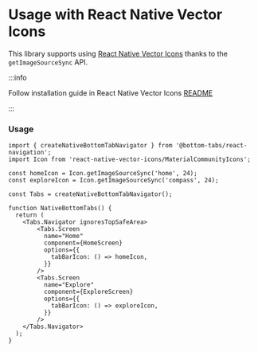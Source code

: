 # Usage with React Native Vector Icons

This library supports using [React Native Vector Icons](https://github.com/oblador/react-native-vector-icons) thanks to the `getImageSourceSync` API.

:::info

Follow installation guide in React Native Vector Icons [README](https://github.com/oblador/react-native-vector-icons)

:::

### Usage

```tsx
import { createNativeBottomTabNavigator } from '@bottom-tabs/react-navigation';
import Icon from 'react-native-vector-icons/MaterialCommunityIcons';

const homeIcon = Icon.getImageSourceSync('home', 24);
const exploreIcon = Icon.getImageSourceSync('compass', 24);

const Tabs = createNativeBottomTabNavigator();

function NativeBottomTabs() {
  return (
    <Tabs.Navigator ignoresTopSafeArea>
        <Tabs.Screen
          name="Home"
          component={HomeScreen}
          options={{
            tabBarIcon: () => homeIcon,
          }}
        />
        <Tabs.Screen
          name="Explore"
          component={ExploreScreen}
          options={{
            tabBarIcon: () => exploreIcon,
          }}
        />
    </Tabs.Navigator>
  );
}
```

